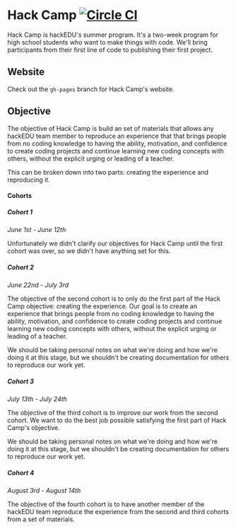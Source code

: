 # Hack Camp [![Circle CI](https://circleci.com/gh/hackedu/hack-camp.svg?style=svg)](https://circleci.com/gh/hackedu/hack-camp)

Hack Camp is hackEDU's summer program. It's a two-week program for high school
students who want to make things with code. We'll bring participants from their
first line of code to publishing their first project.

## Website

Check out the `gh-pages` branch for Hack Camp's website.

## Objective

The objective of Hack Camp is build an set of materials that allows any hackEDU
team member to reproduce an experience that that brings people from no coding
knowledge to having the ability, motivation, and confidence to create coding
projects and continue learning new coding concepts with others, without the
explicit urging or leading of a teacher.

This can be broken down into two parts: creating the experience and reproducing
it.

#### Cohorts

##### Cohort 1

_June 1st - June 12th_

Unfortunately we didn't clarify our objectives for Hack Camp until the first
cohort was over, so we didn't have anything set for this.

##### Cohort 2

_June 22nd - July 3rd_

The objective of the second cohort is to only do the first part of the Hack Camp
objective: creating the experience. Our goal is to create an experience that
brings people from no coding knowledge to having the ability, motivation, and
confidence to create coding projects and continue learning new coding concepts
with others, without the explicit urging or leading of a teacher.

We should be taking personal notes on what we're doing and how we're doing it at
this stage, but we shouldn't be creating documentation for others to reproduce
our work yet.

##### Cohort 3

_July 13th - July 24th_

The objective of the third cohort is to improve our work from the second cohort.
We want to do the best job possible satisfying the first part of Hack Camp's
objective.

We should be taking personal notes on what we're doing and how we're doing it at
this stage, but we shouldn't be creating documentation for others to reproduce
our work yet.

##### Cohort 4

_August 3rd - August 14th_

The objective of the fourth cohort is to have another member of the hackEDU team
reproduce the experience from the second and third cohorts from a set of
materials.
